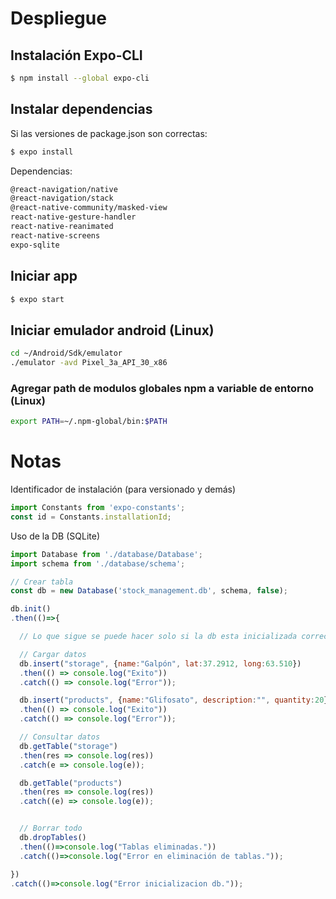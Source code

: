# Despliegue

## Instalación Expo-CLI
```bash
$ npm install --global expo-cli
```

## Instalar dependencias

Si las versiones de package.json son correctas:

```bash
$ expo install
```

Dependencias:

```bash
@react-navigation/native 
@react-navigation/stack 
@react-native-community/masked-view 
react-native-gesture-handler 
react-native-reanimated 
react-native-screens 
expo-sqlite
```

## Iniciar app
```bash
$ expo start
```

## Iniciar emulador android (Linux)
```bash
cd ~/Android/Sdk/emulator
./emulator -avd Pixel_3a_API_30_x86
```


### Agregar path de modulos globales npm a variable de entorno (Linux)
```bash
export PATH=~/.npm-global/bin:$PATH
```




# Notas

Identificador de instalación (para versionado y demás)

```js
import Constants from 'expo-constants';
const id = Constants.installationId;
```

Uso de la DB (SQLite)

```js
import Database from './database/Database';
import schema from './database/schema';

// Crear tabla
const db = new Database('stock_management.db', schema, false);

db.init()
.then(()=>{

  // Lo que sigue se puede hacer solo si la db esta inicializada correctamente

  // Cargar datos
  db.insert("storage", {name:"Galpón", lat:37.2912, long:63.510})
  .then(() => console.log("Exito"))
  .catch(() => console.log("Error"));

  db.insert("products", {name:"Glifosato", description:"", quantity:20})
  .then(() => console.log("Exito"))
  .catch(() => console.log("Error"));

  // Consultar datos
  db.getTable("storage")
  .then(res => console.log(res))
  .catch(e => console.log(e));

  db.getTable("products")
  .then(res => console.log(res)) 
  .catch((e) => console.log(e));


  // Borrar todo
  db.dropTables()
  .then(()=>console.log("Tablas eliminadas."))
  .catch(()=>console.log("Error en eliminación de tablas."));

})
.catch(()=>console.log("Error inicializacion db."));

```
